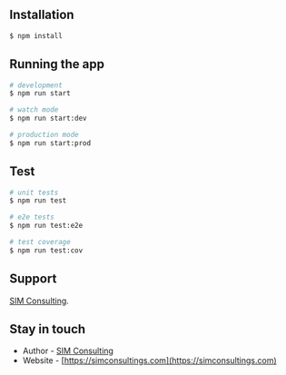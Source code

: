 

## Installation

```bash
$ npm install
```

## Running the app

```bash
# development
$ npm run start

# watch mode
$ npm run start:dev

# production mode
$ npm run start:prod
```

## Test

```bash
# unit tests
$ npm run test

# e2e tests
$ npm run test:e2e

# test coverage
$ npm run test:cov
```

## Support

[SIM Consulting](https://simconsultings.com).

## Stay in touch

- Author - [SIM Consulting](https://simconsultings.com)
- Website - [https://simconsultings.com](https://simconsultings.com)

